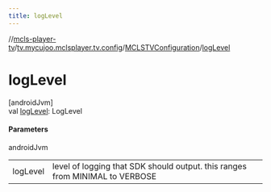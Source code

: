 ```yaml
---
title: logLevel
---
```

//[mcls-player-tv](../../../index.html)/[tv.mycujoo.mclsplayer.tv.config](../index.html)/[MCLSTVConfiguration](index.html)/[logLevel](log-level.html)



# logLevel



[androidJvm]\
val [logLevel](log-level.html): LogLevel



#### Parameters


androidJvm

| | |
|---|---|
| logLevel | level of logging that SDK should output. this ranges from MINIMAL to VERBOSE |





